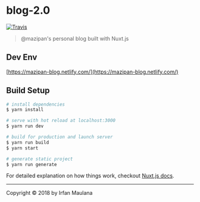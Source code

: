 # blog-2.0

[![Travis](https://img.shields.io/travis/mazipan/blog-2.0.svg)](https://travis-ci.org/mazipan/blog-2.0)

> @mazipan's personal blog built with Nuxt.js

## Dev Env

[https://mazipan-blog.netlify.com/](https://mazipan-blog.netlify.com/)

## Build Setup

``` bash
# install dependencies
$ yarn install

# serve with hot reload at localhost:3000
$ yarn run dev

# build for production and launch server
$ yarn run build
$ yarn start

# generate static project
$ yarn run generate
```

For detailed explanation on how things work, checkout [Nuxt.js docs](https://nuxtjs.org).


------

Copyright © 2018 by Irfan Maulana
